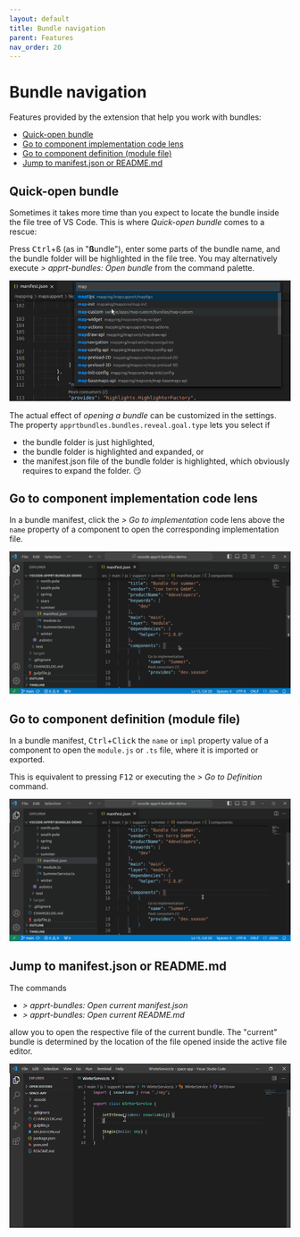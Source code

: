 ```yaml
---
layout: default
title: Bundle navigation
parent: Features
nav_order: 20
---
```


# Bundle navigation

Features provided by the extension that help you work with bundles:

- [Quick-open bundle](#quick-open-bundle)
- [Go to component implementation code lens](#go-to-component-implementation-code-lens)
- [Go to component definition (module file)](#go-to-component-definition-module-file)
- [Jump to manifest.json or README.md](#jump-to-manifestjson-or-readmemd)

## Quick-open bundle
Sometimes it takes more time than you expect to locate the bundle inside the file tree of VS Code. This is where *Quick-open bundle* comes to a rescue:

Press <kbd>Ctrl</kbd>+<kbd>ß</kbd> (as in "**ß**undle"), enter some parts of the bundle name, and the bundle folder will be highlighted in the file tree.
You may alternatively execute *> apprt-bundles: Open bundle* from the command palette.

![Enter bundle name in command palette](../images/feature_bundle_open02.png)

The actual effect of *opening a bundle* can be customized in the settings.
The property `apprtbundles.bundles.reveal.goal.type` lets you select if
* the bundle folder is just highlighted,
* the bundle folder is highlighted and expanded, or
* the manifest.json file of the bundle folder is highlighted, which obviously requires to expand the folder. :smirk:

## Go to component implementation code lens

In a bundle manifest, click the *> Go to implementation* code lens above the `name` property of a component to open the corresponding implementation file.

![&quot;Go to implementation&quot; for components](../images/feature_component_goto_implementation.gif)

## Go to component definition (module file)

In a bundle manifest, <kbd>Ctrl</kbd>+<kbd>Click</kbd> the `name` or `impl` property value of a component to open the `module.js` or `.ts` file, where it is imported or exported.

This is equivalent to pressing <kbd>F12</kbd> or executing the *> Go to Definition* command.

![&quot;Go to Definition&quot; for components](../images/feature_component_goto_definition.gif)

## Jump to manifest.json or README.md

The commands
* *> apprt-bundles: Open current manifest.json*
* *> apprt-bundles: Open current README.md*

allow you to open the respective file of the current bundle.
The "current" bundle is determined by the location of the file opened inside the active file editor. 

!["Open current manifest/readme"](../images/feature_command_opencurrent.gif)

